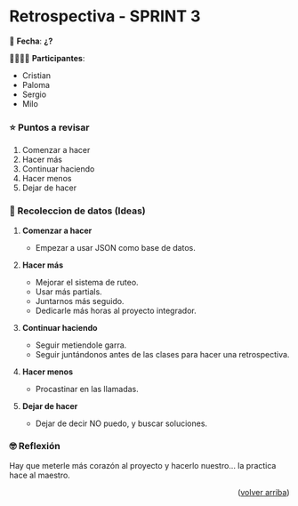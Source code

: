 <div id="top"></div>

# Retrospectiva - SPRINT 3

📅 **Fecha**: **¿?**

👨‍👨‍👧‍👦 **Participantes**:
+ Cristian
+ Paloma
+ Sergio
+ Milo


### ⭐️ Puntos a revisar

1. Comenzar a hacer
2. Hacer más
3. Continuar haciendo
4. Hacer menos
5. Dejar de hacer


### 👹 Recoleccion de datos (Ideas)

1. **Comenzar a hacer**
    * Empezar a usar JSON como base de datos.

2. **Hacer más**
    * Mejorar el sistema de ruteo.
    * Usar más partials.
    * Juntarnos más seguido.
    * Dedicarle más horas al proyecto integrador.

3. **Continuar haciendo**
    * Seguir metiendole garra.
    * Seguir juntándonos antes de las clases para hacer una retrospectiva.

4. **Hacer menos**
    * Procastinar en las llamadas.

5. **Dejar de hacer**
    * Dejar de decir NO puedo, y buscar soluciones.
    

### 🤓 Reflexión

Hay que meterle más corazón al proyecto y hacerlo nuestro... la practica hace al maestro.

<p align="right">(<a href="#top">volver arriba</a>)</p>
